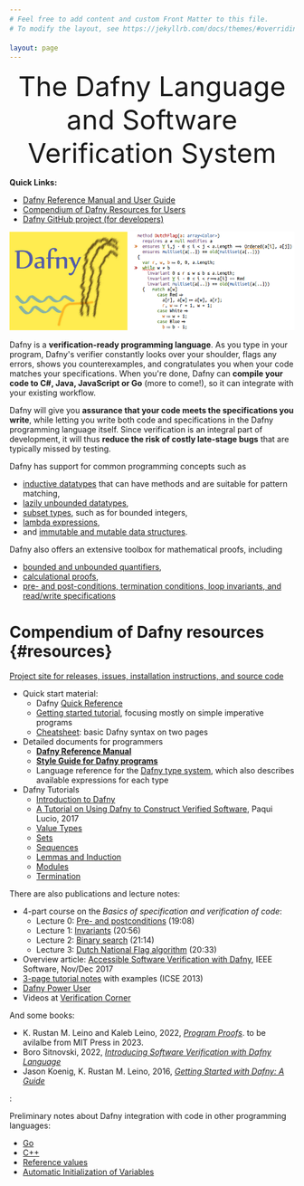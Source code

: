 ```yaml
---
# Feel free to add content and custom Front Matter to this file.
# To modify the layout, see https://jekyllrb.com/docs/themes/#overriding-theme-defaults

layout: page
---
```

<script src="https://polyfill.io/v3/polyfill.min.js?features=es6"></script>
<script id="MathJax-script" async src="https://cdn.jsdelivr.net/npm/mathjax@3/es5/tex-mml-chtml.js"></script>
<script type="text/x-mathjax-config">
        MathJax.Hub.Config({tex2jax: {inlineMath: [['$','$'], ["\\(","\\)"]], displayMath: [ ["$$","$$"], ["\\[","\\]"] ]
        }});
</script>

<link rel="stylesheet" href="assets/main.css">

<font size="+4"><p style="text-align: center;">The Dafny Language and Software Verification System</p></font>

**Quick Links:**
- [Dafny Reference Manual and User Guide](DafnyRef/DafnyRef)
- [Compendium of Dafny Resources for Users](#resources)
- [Dafny GitHub project (for developers)](https://github.com/dafny-lang/dafny)

![Dafny Banner](./banner.png "Dafny")

Dafny is a <strong>verification-ready programming language</strong>.
As you type in your program, Dafny's verifier constantly looks over your shoulder, flags any errors, shows you counterexamples, and congratulates you when your code matches your specifications.
When you're done, Dafny can <strong>compile your code to C#, Java, JavaScript or Go</strong> (more to come!), so it can integrate with your existing workflow.

Dafny will give you <strong>assurance that your code meets the specifications you write</strong>, while letting you write both code and specifications in the Dafny programming language itself.
Since verification is an integral part of development, it will thus <strong>reduce the risk of costly late-stage bugs</strong> that are typically missed by testing.

Dafny has support for common programming concepts such as 
- [inductive datatypes](https://dafny.org/dafny/DafnyRef/DafnyRef#sec-inductive-datatypes) that can have methods and are suitable for pattern matching,
- [lazily unbounded datatypes](https://dafny.org/dafny/DafnyRef/DafnyRef#sec-co-inductive-datatypes),
- [subset types](https://dafny.org/dafny/DafnyRef/DafnyRef#sec-subset-types), such as for bounded integers,
- [lambda expressions](https://dafny.org/dafny/DafnyRef/DafnyRef#sec-lambda-expressions),
- and [immutable and mutable data structures](https://dafny.org/dafny/DafnyRef/DafnyRef#sec-collection-types).

Dafny also offers an extensive toolbox for mathematical proofs, including
- [bounded and unbounded quantifiers](https://dafny.org/dafny/DafnyRef/DafnyRef#sec-forall-statement"),
- [calculational proofs](https://dafny.org/dafny/DafnyRef/DafnyRef#1923-calc-statement),
- [pre- and post-conditions, termination conditions, loop invariants, and read/write specifications](https://dafny.org/dafny/DafnyRef/DafnyRef#51-specification-clauses)

# Compendium of Dafny resources {#resources}

[Project site for releases, issues, installation instructions, and source code](https://github.com/dafny-lang/dafny)

* Quick start material:
   * Dafny [Quick Reference](./QuickReference)
   * [Getting started tutorial](./OnlineTutorial/guide), focusing mostly on simple imperative programs
   * [Cheatsheet](https://docs.google.com/document/d/1kz5_yqzhrEyXII96eCF1YoHZhnb_6dzv-K3u79bMMis/edit?pref=2&pli=1): basic Dafny syntax on two pages
* Detailed documents for programmers
   * [**Dafny Reference Manual**](DafnyRef/DafnyRef)
   * [**Style Guide for Dafny programs**](StyleGuide/Style-Guide)
   * Language reference for the [Dafny type system](http://leino.science/papers/krml243.html), which also describes available expressions for each type
* Dafny Tutorials
   * [Introduction to Dafny](OnlineTutorial/guide)
   * [A Tutorial on Using Dafny to Construct Verified Software](https://arxiv.org/pdf/1701.04481.pdf), Paqui Lucio, 2017
   * [Value Types](OnlineTutorial/ValueTypes)
   * [Sets](OnlineTutorial/Sets)
   * [Sequences](OnlineTutorial/Sequences)
   * [Lemmas and Induction](OnlineTutorial/Lemmas)
   * [Modules](OnlineTutorial/Modules)
   * [Termination](OnlineTutorial/Termination)

There are also publications and lecture notes:

* 4-part course on the _Basics of specification and verification of code_:
  - Lecture 0: [Pre- and postconditions](https://youtu.be/oLS_y842fMc) (19:08)
  - Lecture 1: [Invariants](https://youtu.be/J0FGb6PyO_k) (20:56)
  - Lecture 2: [Binary search](https://youtu.be/-_tx3lk7yn4) (21:14)
  - Lecture 3: [Dutch National Flag algorithm](https://youtu.be/dQC5m-GZYbk) (20:33)
* Overview article: [Accessible Software Verification with Dafny](https://www.computer.org/csdl/mags/so/2017/06/mso2017060094-abs.html), IEEE Software, Nov/Dec 2017
* [3-page tutorial notes](http://leino.science/papers/krml233.pdf) with examples (ICSE 2013)
* [Dafny Power User](http://leino.science/dafny-power-user)
* Videos at [Verification Corner](https://www.youtube.com/channel/UCP2eLEql4tROYmIYm5mA27A)

And some books:
* K. Rustan M. Leino and Kaleb Leino, 2022, [_Program Proofs_](_https://www.lulu.com/shop/k-rustan-m-leino-and-kaleb-leino/program-proofs/paperback/product-wqy8w5.html). to be avilalbe from MIT Press in 2023.
* Boro Sitnovski, 2022, [_Introducing Software Verification with Dafny Language_](https://link.springer.com/book/10.1007/978-1-4842-7978-6_)
* Jason Koenig, K. Rustan M. Leino, 2016, [_Getting Started with Dafny: A Guide_](https://www.microsoft.com/en-us/research/wp-content/uploads/2016/12/krml220.pdf)

: 

Preliminary notes about Dafny integration with code in other programming languages:
   * [Go](Compilation/Go)
   * [C++](Compilation/Cpp)
   * [Reference values](Compilation/ReferenceTypes)
   * [Automatic Initialization of Variables](Compilation/AutoInitialization.md)

